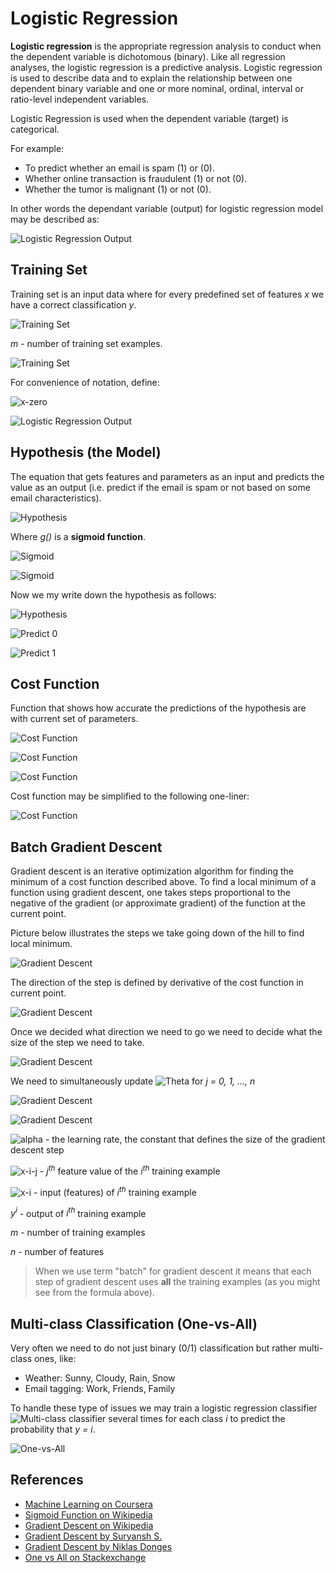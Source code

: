 # Logistic Regression

**Logistic regression** is the appropriate regression analysis to conduct when the dependent variable is dichotomous (binary). Like all regression analyses, the logistic regression is a predictive analysis. Logistic regression is used to describe data and to explain the relationship between one dependent binary variable and one or more nominal, ordinal, interval or ratio-level independent variables.

Logistic Regression is used when the dependent variable (target) is categorical.

For example:

- To predict whether an email is spam (1) or (0).
- Whether online transaction is fraudulent (1) or not (0).
- Whether the tumor is malignant (1) or not (0).

In other words the dependant variable (output) for logistic regression model may be described as:

![Logistic Regression Output](../images/logistic-regression/output.svg)

## Training Set

Training set is an input data where for every predefined set of features _x_ we have a correct classification _y_.

![Training Set](../images/logistic-regression/training-set-1.svg)

_m_ - number of training set examples.

![Training Set](../images/logistic-regression/training-set-2.svg)

For convenience of notation, define:

![x-zero](../images/logistic-regression/x-0.svg)

![Logistic Regression Output](../images/logistic-regression/output.svg)

## Hypothesis (the Model)

The equation that gets features and parameters as an input and predicts the value as an output (i.e. predict if the email is spam or not based on some email characteristics).

![Hypothesis](../images/logistic-regression/hypothesis-1.svg)

Where _g()_ is a **sigmoid function**.

![Sigmoid](../images/logistic-regression/sigmoid.svg)

![Sigmoid](https://upload.wikimedia.org/wikipedia/commons/8/88/Logistic-curve.svg)

Now we my write down the hypothesis as follows:

![Hypothesis](../images/logistic-regression/hypothesis-2.svg)

![Predict 0](../images/logistic-regression/predict-0.svg)

![Predict 1](../images/logistic-regression/predict-1.svg)

## Cost Function

Function that shows how accurate the predictions of the hypothesis are with current set of parameters.

![Cost Function](../images/logistic-regression/cost-function-1.svg)

![Cost Function](../images/logistic-regression/cost-function-4.svg)

![Cost Function](../images/logistic-regression/cost-function-2.svg)

Cost function may be simplified to the following one-liner:

![Cost Function](../images/logistic-regression/cost-function-3.svg)

## Batch Gradient Descent

Gradient descent is an iterative optimization algorithm for finding the minimum of a cost function described above. To find a local minimum of a function using gradient descent, one takes steps proportional to the negative of the gradient (or approximate gradient) of the function at the current point.

Picture below illustrates the steps we take going down of the hill to find local minimum.

![Gradient Descent](https://cdn-images-1.medium.com/max/1600/1*f9a162GhpMbiTVTAua_lLQ.png)

The direction of the step is defined by derivative of the cost function in current point.

![Gradient Descent](https://cdn-images-1.medium.com/max/1600/0*rBQI7uBhBKE8KT-X.png)

Once we decided what direction we need to go we need to decide what the size of the step we need to take.

![Gradient Descent](https://cdn-images-1.medium.com/max/1600/0*QwE8M4MupSdqA3M4.png)

We need to simultaneously update ![Theta](../images/logistic-regression/theta-j.svg) for _j = 0, 1, ..., n_

![Gradient Descent](../images/logistic-regression/gradient-descent-1.svg)

![Gradient Descent](../images/logistic-regression/gradient-descent-2.svg)

![alpha](../images/logistic-regression/alpha.svg) - the learning rate, the constant that defines the size of the gradient descent step

![x-i-j](../images/logistic-regression/x-i-j.svg) - _j<sup>th</sup>_ feature value of the _i<sup>th</sup>_ training example

![x-i](../images/logistic-regression/x-i.svg) - input (features) of _i<sup>th</sup>_ training example

_y<sup>i</sup>_ - output of _i<sup>th</sup>_ training example

_m_ - number of training examples

_n_ - number of features

> When we use term "batch" for gradient descent it means that each step of gradient descent uses **all** the training examples (as you might see from the formula above).

## Multi-class Classification (One-vs-All)

Very often we need to do not just binary (0/1) classification but rather multi-class ones, like:

- Weather: Sunny, Cloudy, Rain, Snow
- Email tagging: Work, Friends, Family

To handle these type of issues we may train a logistic regression classifier ![Multi-class classifier](../images/logistic-regression/multi-class-classifier.svg) several times for each class _i_ to predict the probability that _y = i_.

![One-vs-All](https://i.stack.imgur.com/zKpJy.jpg)

## References

- [Machine Learning on Coursera](https://www.coursera.org/learn/machine-learning)
- [Sigmoid Function on Wikipedia](https://en.wikipedia.org/wiki/Sigmoid_function)
- [Gradient Descent on Wikipedia](https://en.wikipedia.org/wiki/Gradient_descent)
- [Gradient Descent by Suryansh S.](https://hackernoon.com/gradient-descent-aynk-7cbe95a778da)
- [Gradient Descent by Niklas Donges](https://towardsdatascience.com/gradient-descent-in-a-nutshell-eaf8c18212f0)
- [One vs All on Stackexchange](https://stats.stackexchange.com/questions/318520/many-binary-classifiers-vs-single-multiclass-classifier)
